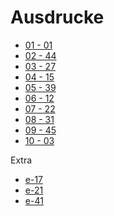 Ausdrucke
=========

- [01 - 01](01.md)
- [02 - 44](02.md)
- [03 - 27](03.md)
- [04 - 15](04.md)
- [05 - 39](05.md)
- [06 - 12](06.md)
- [07 - 22](07.md)
- [08 - 31](08.md)
- [09 - 45](09.md)
- [10 - 03](10.md)

Extra

- [e-17](e-17.md)
- [e-21](e-21.md)
- [e-41](e-41.md)
